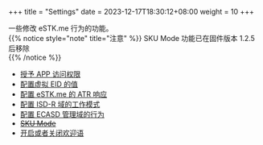 +++
title = "Settings"
date =  2023-12-17T18:30:12+08:00
weight = 10
+++

一些修改 eSTK.me 行为的功能。  
{{% notice style="note" title="注意" %}}
SKU Mode 功能已在固件版本 1.2.5 后移除  
{{% /notice %}}

- [授予 APP 访问权限](./ara-m-sha1)
- [配置虚拟 EID 的值](./virtual-eid)
- [配置 eSTK.me 的 ATR 响应](./atr-mode)
- [配置 ISD-R 域的工作模式](./isd-r-mode)
- [配置 ECASD 管理域的行为](./ecasd-mode)
- [~~SKU Mode~~](./sku-mode)
- [开启或者关闭欢迎语](./hint-mode)
